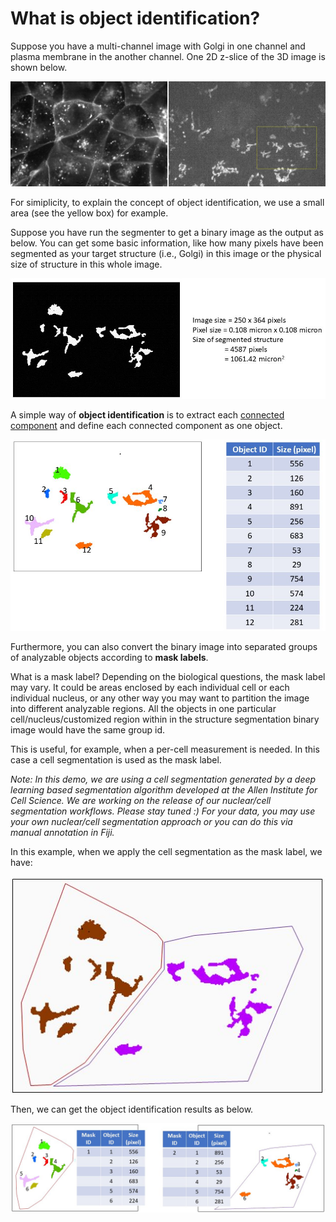 # What is object identification?

Suppose you have a multi-channel image with Golgi in one channel and plasma membrane in the another channel. One 2D z-slice of the 3D image is shown below.  

![raw](./full.jpg)


For simiplicity, to explain the concept of object identification, we use a small area (see the yellow box) for example. 

Suppose you have run the segmenter to get a binary image as the output as below. You can get some basic information, like how many pixels have been segmented as your target structure (i.e., Golgi) in this image or the physical size of structure in this whole image. 

![s1](./step1.jpg)

A simple way of **object identification**  is to extract each [connected component](https://homepages.inf.ed.ac.uk/rbf/HIPR2/label.htm) and define each connected component as one object. 

![s2](./step2.jpg)


Furthermore, you can also convert the binary image into separated groups of analyzable objects according to **mask labels**.

What is a mask label? Depending on the biological questions, the mask label may vary. It could be areas enclosed by each individual cell or each individual nucleus, or any other way you may want to partition the image into different analyzable regions. All the objects in one particular cell/nucleus/customized region within in the structure segmentation binary image would have the same group id. 

This is useful, for example, when a per-cell measurement is needed. In this case a cell segmentation is used as the mask label.


*Note: In this demo, we are using a cell segmentation generated by a deep learning based segmentation algorithm developed at the Allen Institute for Cell Science. We are working on the release of our nuclear/cell segmentation workflows. Please stay tuned :) For your data, you may use your own nuclear/cell segmentation approach or you can do this via manual annotation in Fiji.*

In this example, when we apply the cell segmentation as the mask label, we have: 

![s3_1](./step3_p1.jpg)

Then, we can get the object identification results as below. 

![s3_2](./step3_p2.jpg)
